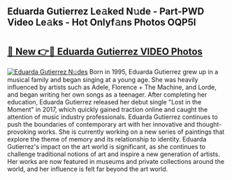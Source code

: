 ## Eduarda Gutierrez Le𝚊ked N𝚞de - Part-PWD Video Le𝚊ks - Hot Onlyf𝚊ns Photos OQP5l

# <h2><a href="http://ab45788.deff.icu/?id=Eduarda+Gutierrez">🔗 New 👉🔴 Eduarda Gutierrez VIDEO Photos</a></h2>

[![Eduarda Gutierrez N𝚞des](https://i.imgur.com/rIISA9y.gif)](http://ab45788.deff.icu/?id=Eduarda+Gutierrez)
Born in 1995, Eduarda Gutierrez grew up in a musical family and began singing at a young age. She was heavily influenced by artists such as Adele, Florence + The Machine, and Lorde, and began writing her own songs as a teenager. After completing her education, Eduarda Gutierrez released her debut single "Lost in the Moment" in 2017, which quickly gained traction online and caught the attention of music industry professionals. Eduarda Gutierrez continues to push the boundaries of contemporary art with her innovative and thought-provoking works. She is currently working on a new series of paintings that explore the theme of memory and its relationship to identity. Eduarda Gutierrez's impact on the art world is significant, as she continues to challenge traditional notions of art and inspire a new generation of artists. Her works are now featured in museums and private collections around the world, and her influence is felt far beyond the art world.
